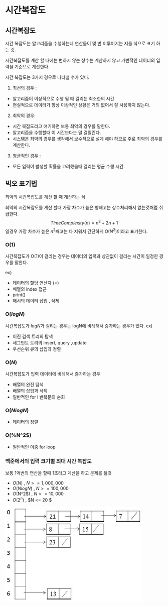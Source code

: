 # 시간복잡도

## 시간복잡도

시간 복잡도는 알고리즘을 수행하는데 연산들이 몇 번 이루어지는 지를 식으로 표기 하는 것.

시간복잡도를 계산 할 때에는 변하지 않는 상수는 계산하지 않고 가변적인 데이터의 입력을 기준으로 계산한다.

시간 복잡도는 3가지 경우로 나타낼 수가 있다.
1. 최선의 경우 : 
- 알고리즘이 이상적으로 수행 될 때 걸리는 최소한의 시간 
- 현실적으로 데이터가 항상 이상적인 상황은 거의 없어서 잘 사용하지 않는다.
2. 최악의 경우:
- 시간 복잡도라고 얘기하면 보통 최악의 경우를 말한다.
- 알고리즘을 수행할때 이 시간보다는 덜 걸릴린다.
- 시스템은 최악의 경우를 생각해서 보수적으로 설계 해야 하므로 주로 최악의 경우를 계산한다.
3. 평균적인 경우 :
- 모든 입력이 발생할 확률을 고려했을때 걸리는 평균 수행 시간.

## 빅오 표기법

최악의 시간복잡도를 계산 할 때 계산하는 식

최악의 시간복잡도를 계산 할때 가장 차수가 높은 항빼고는 상수처리해서 없는것처럼 취급한다.
$$
TimeComplexity(n) = n^2+2n+1
$$
일경우 가장 차수가 높은 $n^2$빼고는 다 지워서 간단하게 O($N^2$)이라고 표기한다.
### O(1)

시간복잡도가 O(1)이 걸리는 경우는 데이터의 입력과 상관없이 걸리는 시간이 일정한 경우를 말한다.

ex) 
- 데이터의 할당 연산자 (=)
- 배열의 index 접근
- print()
- 해시의 데이터 삽입 , 삭제

### O($logN$)
시간복잡도가 $logN$가 걸리는 경우는 logN에 비례해서 증가하는 경우가 있다.
ex)
- 이진 검색 트리의 탐색
- 세그먼트 트리의 insert, query ,update
- 우선순위 큐의 삽입과 정렬

### O($N$)

시간복잡도가 입력 데이터에 비례해서 증가하는 경우 

- 배열의 완전 탐색
- 배열의 삽입과 삭제
- 일반적인 for i 반복문의 순회

### O($NlogN$)
- 데이터의 정렬

### O(%N^2$)
- 일반적인 이중 for loop

### 백준에서의 입력 크기별 최대 시간 복잡도
보통 1억번의 연산을 할때 1초라고 계산을 하고 문제를 풀것
- $O(N)$ , $N>=1,000,000$
- $O(NlogN)$ , $N>=100,000$
- $O($N^2$) , $N>=10,000$
- $O(2^n)$ , $N <= 20 $

![img.png](img.png)

